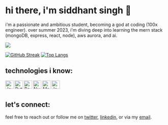 # hi there, i'm siddhant singh 👋

i'm a passionate and ambitious student, becoming a god at coding (100x engineer). over summer 2023, i'm diving deep into learning the mern stack (mongoDB, express, react, node), aws aurora, and ai.

![](https://komarev.com/ghpvc/?username=s1ddhantsingh&color=blueviolet)

[![GitHub Streak](http://github-readme-streak-stats.herokuapp.com?user=s1ddhantsingh&theme=dark&background=000000)](https://git.io/streak-stats) 
[![Top Langs](https://github-readme-stats.vercel.app/api/top-langs/?username=s1ddhantsingh&layout=compact&theme=vision-friendly-dark)](https://github.com/anuraghazra/github-readme-stats)

## technologies i know:

<img align="left" alt="Java" width="26px" src="https://raw.githubusercontent.com/jmnote/z-icons/master/svg/java.svg" />
<img align="left" alt="Python" width="26px" src="https://raw.githubusercontent.com/jmnote/z-icons/master/svg/python.svg" />
<img align="left" alt="Pandas" width="26px" src="https://upload.wikimedia.org/wikipedia/commons/e/ed/Pandas_logo.svg" />
<img align="left" alt="Numpy" width="26px" src="https://upload.wikimedia.org/wikipedia/commons/3/31/NumPy_logo_2020.svg" />
<img align="left" alt="Matplotlib" width="26px" src="https://upload.wikimedia.org/wikipedia/commons/8/84/Matplotlib_icon.svg" />
<img align="left" alt="JavaScript" width="26px" src="https://raw.githubusercontent.com/jmnote/z-icons/master/svg/javascript.svg" />

<br />
<br />

## let's connect:

feel free to reach out or follow me on [twitter](https://twitter.com/siddhants1ngh), [linkedin](https://www.linkedin.com/in/siddhant-singh-0217/), or via my [email](mailto:siddhant@joinnova.xyz).
